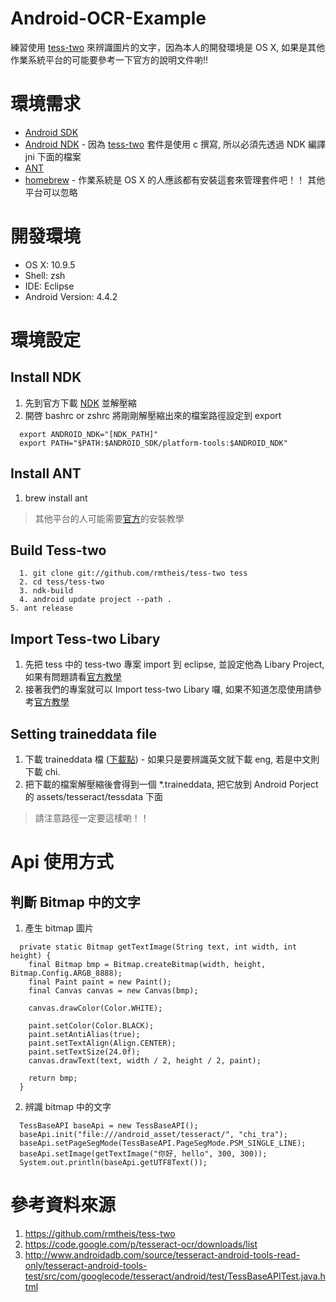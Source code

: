 Android-OCR-Example
===================

練習使用 [tess-two](https://github.com/rmtheis/tess-two) 來辨識圖片的文字，因為本人的開發環境是 OS X, 如果是其他作業系統平台的可能要參考一下官方的說明文件喲!!

# 環境需求
* [Android SDK](http://developer.android.com/sdk/index.html)
* [Android NDK](https://developer.android.com/tools/sdk/ndk/index.html) -  因為 [tess-two](https://github.com/rmtheis/tess-two) 套件是使用 c 撰寫, 所以必須先透過 NDK 編譯 jni 下面的檔案
* [ANT](http://ant.apache.org/)
* [homebrew](http://brew.sh/) - 作業系統是 OS X 的人應該都有安裝這套來管理套件吧！！ 其他平台可以忽略

# 開發環境
* OS X: 10.9.5
* Shell: zsh
* IDE: Eclipse
* Android Version: 4.4.2

# 環境設定
## Install NDK
1. 先到官方下載 [NDK](https://developer.android.com/tools/sdk/ndk/index.html) 並解壓縮
2. 開啓 bashrc or zshrc 將剛剛解壓縮出來的檔案路徑設定到 export
```
  export ANDROID_NDK="[NDK_PATH]"
  export PATH="$PATH:$ANDROID_SDK/platform-tools:$ANDROID_NDK"
```

## Install ANT
1. brew install ant
> 其他平台的人可能需要[官方](http://ant.apache.org/)的安裝教學

## Build Tess-two
```
  1. git clone git://github.com/rmtheis/tess-two tess
  2. cd tess/tess-two
  3. ndk-build
  4. android update project --path .
5. ant release
```

## Import Tess-two Libary
1. 先把 tess 中的 tess-two 專案 import 到 eclipse, 並設定他為 Libary Project, 如果有問題請看[官方教學](http://developer.android.com/tools/projects/projects-eclipse.html#SettingUpLibraryProject)
2. 接著我們的專案就可以 Import tess-two Libary 囉, 如果不知道怎麼使用請參考[官方教學](http://developer.android.com/tools/projects/projects-eclipse.html#ReferencingLibraryProject)

## Setting traineddata file
1. 下載 traineddata 檔 ([下載點](https://code.google.com/p/tesseract-ocr/downloads/list)) - 如果只是要辨識英文就下載 eng, 若是中文則下載 chi.
2. 把下載的檔案解壓縮後會得到一個 *.traineddata, 把它放到 Android Porject 的 assets/tesseract/tessdata 下面
> 請注意路徑一定要這樣喲！！


# Api 使用方式
## 判斷 Bitmap 中的文字
1. 產生 bitmap 圖片
```
  private static Bitmap getTextImage(String text, int width, int height) {
    final Bitmap bmp = Bitmap.createBitmap(width, height, Bitmap.Config.ARGB_8888);
    final Paint paint = new Paint();
    final Canvas canvas = new Canvas(bmp);
    
    canvas.drawColor(Color.WHITE);
    
    paint.setColor(Color.BLACK);
    paint.setAntiAlias(true);
    paint.setTextAlign(Align.CENTER);
    paint.setTextSize(24.0f);
    canvas.drawText(text, width / 2, height / 2, paint);
    
    return bmp;
  }
```
2. 辨識 bitmap 中的文字
```
  TessBaseAPI baseApi = new TessBaseAPI();
  baseApi.init("file:///android_asset/tesseract/", "chi_tra");
  baseApi.setPageSegMode(TessBaseAPI.PageSegMode.PSM_SINGLE_LINE);
  baseApi.setImage(getTextImage("你好, hello", 300, 300));
  System.out.println(baseApi.getUTF8Text());
```

參考資料來源
=============
1. https://github.com/rmtheis/tess-two
2. https://code.google.com/p/tesseract-ocr/downloads/list
3. http://www.androidadb.com/source/tesseract-android-tools-read-only/tesseract-android-tools-test/src/com/googlecode/tesseract/android/test/TessBaseAPITest.java.html
